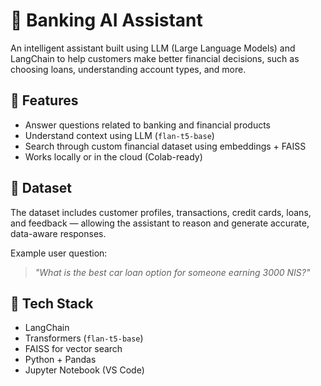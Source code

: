 # 🏦 Banking AI Assistant

An intelligent assistant built using LLM (Large Language Models) and LangChain to help customers make better financial decisions, such as choosing loans, understanding account types, and more.

## 🚀 Features

- Answer questions related to banking and financial products
- Understand context using LLM (`flan-t5-base`)
- Search through custom financial dataset using embeddings + FAISS
- Works locally or in the cloud (Colab-ready)

## 📁 Dataset

The dataset includes customer profiles, transactions, credit cards, loans, and feedback — allowing the assistant to reason and generate accurate, data-aware responses.

Example user question:
> *"What is the best car loan option for someone earning 3000 NIS?"*

## 🧠 Tech Stack

-  LangChain
-  Transformers (`flan-t5-base`)
-  FAISS for vector search
-  Python + Pandas
-  Jupyter Notebook (VS Code)

